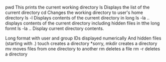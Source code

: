pwd
This prints the current working directory
ls
Displays the list of the current directory
cd
Changes the working directory to user's home directory
ls -l
Displays contents of the current directory in long
ls -la ..
displays contents of the current directory including hidden files in tthe long formt
ls -la ..
Display current directory contents.

Long format
with user and group IDs displayed numerically
And hidden files (starting with .)
touch 
creates a directory 
*sorry, mkdir creates a directory
mv
moves files from one directory to another
rm
deletes a file
rm -r 
deletes a directory
